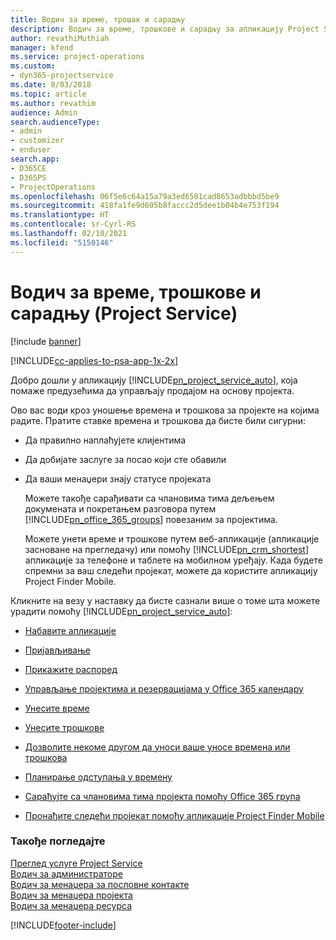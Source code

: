 ```yaml
---
title: Водич за време, трошак и сарадњу
description: Водич за време, трошкове и сарадњу за апликацију Project Service
author: revathiMuthiah
manager: kfend
ms.service: project-operations
ms.custom:
- dyn365-projectservice
ms.date: 8/03/2018
ms.topic: article
ms.author: revathim
audience: Admin
search.audienceType:
- admin
- customizer
- enduser
search.app:
- D365CE
- D365PS
- ProjectOperations
ms.openlocfilehash: 06f5e6c64a15a79a3ed6501cad8653adbbbd5be9
ms.sourcegitcommit: 418fa1fe9d605b8faccc2d5dee1b04b4e753f194
ms.translationtype: HT
ms.contentlocale: sr-Cyrl-RS
ms.lasthandoff: 02/10/2021
ms.locfileid: "5150146"
---
```

# <a name="time-expense-and-collaboration-guide-project-service"></a>Водич за време, трошкове и сарадњу (Project Service)

[!include [banner](../includes/psa-now-project-operations.md)]

[!INCLUDE[cc-applies-to-psa-app-1x-2x](../includes/cc-applies-to-psa-app-1x-2x.md)]

Добро дошли у апликацију [!INCLUDE[pn_project_service_auto](../includes/pn-project-service-auto.md)], која помаже предузећима да управљају продајом на основу пројекта. 
  
 Ово вас води кроз уношење времена и трошкова за пројекте на којима радите. Пратите ставке времена и трошкова да бисте били сигурни:  
  
- Да правилно наплаћујете клијентима  
  
- Да добијате заслуге за посао који сте обавили  
  
- Да ваши менаџери знају статусе пројеката  
  
  Можете такође сарађивати са члановима тима дељењем докумената и покретањем разговора путем [!INCLUDE[pn_office_365_groups](../includes/pn-office-365-groups.md)] повезаним за пројектима.  
  
  Можете унети време и трошкове путем веб-апликације (апликације засноване на прегледачу) или помоћу [!INCLUDE[pn_crm_shortest](../includes/pn-crm-shortest.md)] апликације за телефоне и таблете на мобилном уређају. Када будете спремни за ваш следећи пројекат, можете да користите апликацију Project Finder Mobile.  
  
Кликните на везу у наставку да бисте сазнали више о томе шта можете урадити помоћу [!INCLUDE[pn_project_service_auto](../includes/pn-project-service-auto.md)]:  
  
-   [Набавите апликације](../psa/get-apps.md)  
  
-   [Пријављивање](../psa/sign-in.md)  
  
-   [Прикажите распоред](../psa/view-schedule.md)  
  
-   [Управљање пројектима и резервацијама у Office 365 календару](../psa/manage-project-bookings-office-365-calendar.md)  
  
-   [Унесите време](../psa/enter-time.md)  
  
-   [Унесите трошкове](../psa/enter-expenses.md)  
  
-   [Дозволите некоме другом да уноси ваше уносе времена или трошкова](../psa/allow-someone-else-enter-time-entry-expense.md)  
  
-   [Планирање одступања у времену](../psa/schedule-time-off.md)  
  
-   [Сарађујте са члановима тима пројекта помоћу Office 365 група](../psa/collaborate-project-team-members-office-365-groups.md)  
  
-   [Пронађите следећи пројекат помоћу апликације Project Finder Mobile](../psa/find-next-project-finder-mobile-app.md)  
  
### <a name="see-also"></a>Такође погледајте  
 [Преглед услуге Project Service](../psa/overview.md)   
 [Водич за администраторе](../psa/admin-guide.md)   
 [Водич за менаџера за пословне контакте](../psa/account-manager-guide.md)   
 [Водич за менаџера пројекта](../psa/project-manager-guide.md)   
 [Водич за менаџера ресурса](../psa/resource-manager-guide.md)   


[!INCLUDE[footer-include](../includes/footer-banner.md)]